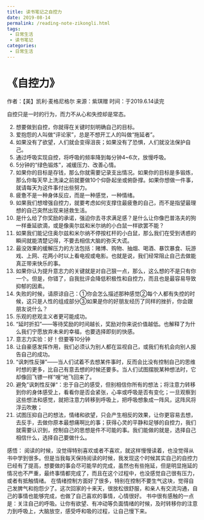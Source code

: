 ```yaml
---
title: 读书笔记之自控力
date: 2019-08-14
permalink: /reading-note-zikongli.html
tags:
 - 日常生活
 - 读书笔记
categories:
 - 日常生活
---
```




# 《自控力》

作者：【美】凯利·麦格尼格尔 来源：紫琪赠 时间：于2019.6.14读完 

自控只是一时的行为，而力不从心和失控却是常态。

  2. 想要做到自控，你就得在关键时刻明确自己的目标。
  3. 爱抱怨的人叫做“评论家”，总是不想开工人的叫做“拖延者”。
  4. 如果没有了欲望，人们就会变得沮丧；如果没有了恐惧，人们就没法保护自己。
  5. 通过呼吸实现自控，将呼吸的频率降到每分钟4~6次，放慢呼吸。
  6. 5分钟的“绿色锻炼”，减缓压力、改善心情。
  7. 如果你的目标是存钱，那么你就需要记录支出情况。如果你的目标是多锻炼，那么你每天早上洗澡之前就要做10个仰卧起坐或俯卧撑。如果你想做一件事，就请每天为这件事付出些努力。
  8. 疲惫不是一种身体反应，而是一种感觉，一种情绪。
  9. 如果我们想增强自控力，就要考虑如何支撑住最疲惫的自己，而不是指望最理想的自己突然出现来拯救生活。
  10. 是什么给了你奖励的承诺，强迫你去寻求满足感？是什么让你像巴普洛夫的狗一样垂延欲滴，或是像奥尔兹和米尔纳的小白鼠一样欲罢不能？
  11. 如果我们能记住奥尔兹和米尔纳不停按杠杆的小白鼠，那么我们在受到诱惑的瞬间就能清楚记得，不要去相信大脑的弥天大谎。
  12. 最没效果的缓解压力的方法包括：赌博、购物、抽烟、喝酒、暴饮暴食、玩游戏、上网、花两小时以上看电视或电影。也就是说，我们经常阻止自己去做能真正带来快乐的事。
  13. 如果你认为提升意志力的关键就是对自己狠一点，那么，这么想的不是只有你一个。但是，你错了，自我批评会降低积极性和自控力，而且也是最容易导致抑郁的因素。
  14. 失败的时候，请原谅自己：①你会怎么描述那种感觉②每个人都有失控的时候，这只是人性的组成部分③如果是你的好朋友经历了同样的挫折，你会跟朋友说什么？
  15. 乐观的悲观主义者更可能成功。
  16. “延时折扣”——等待奖励的时间越长，奖励对你来说价值越低。也解释了为什么我们宁愿放弃未来的幸福，也要选择即刻的快感。
  17. 意志力实验：好！但要等10分钟
  18. 让自豪感发挥作用，我们必须认为别人都在监视自己，或我们有机会向别人报告自己的成功。
  19. “讽刺性反弹”——当人们试着不去想某件事时，反而会比没有控制自己的思维时想的更多，比自己有意去想的时候还要多。当人们试图摆脱某种想法时，它却像回飞镖一样“嗖”地飞回来了。
  20. 避免”讽刺性反弹“：忠于自己的感受，但别相信你所有的想法；将注意力转移到你的身体感受上，看看你是否会紧张，心率或呼吸是否有变化；一旦观察到这些想法和感觉，就把注意力转移到呼吸上，把呼吸想象成一阵风，这阵风将浮云吹散；
  21. 试图压抑自己的想法，情绪和欲望，只会产生相反的效果，让你更容易去想，去反手，去做你原本最想痛啊比的事；获得心灵的平静和足够的自控力，我们就需要认识到，控制自己的思想是件不可能的事。我们能做的就是，选择自己相信什么，选择自己要做什么。

感悟：
阅读的时候，没觉得特别喜欢或者不喜欢，就这样慢慢读着，也没觉得从书中学到很多。但是当我每天保持阅读的时候，我发现这个时候其实自己的自控力已经有了提高，想要做的事会尽可能早的完成，虽然也有些拖延，但是明显拖延的情况也不严重，最终事情都完成了，而且在这个过程中，也没感觉自己很有压力，或者有抵触情绪。
在情绪控制方面好了很多，特别在控制不要生气这块，觉得自己发脾气和抱怨少了。这次回家的十来天，很放松很舒服，和亲人有交流沟通，自己的事情也能够完成，也做了自己喜欢的事情，心情很好。
书中很有感触的一点是：关注自己的呼吸。让你有欲望、有冲动等负面情绪的时候，及时转移你的注意力到呼吸上，大脑放空，感受呼和吸的过程，让自己慢下来。

